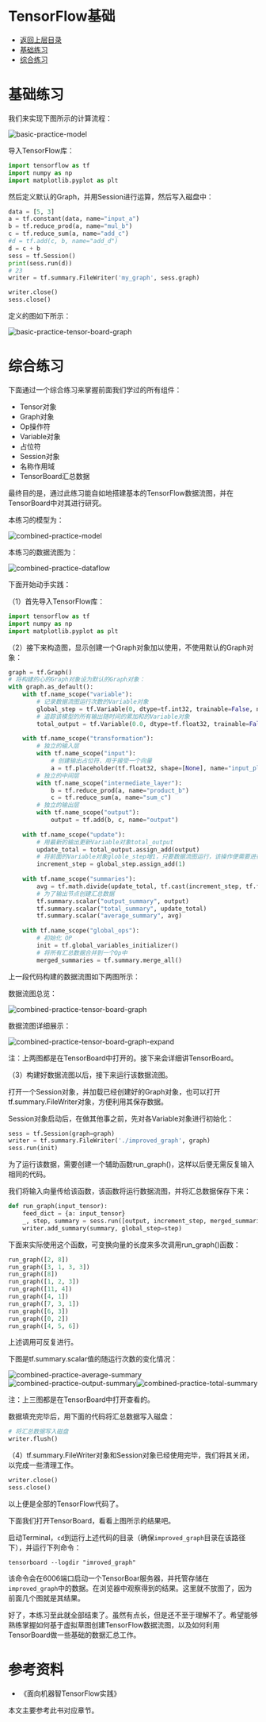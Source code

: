 # TensorFlow基础

* [返回上层目录](../tensorflow1.0.md)
* [基础练习](#基础练习)
* [综合练习](#综合练习)



# 基础练习

我们来实现下图所示的计算流程：

![basic-practice-model](pic/basic-practice-model.png)

导入TensorFlow库：

```python
import tensorflow as tf
import numpy as np
import matplotlib.pyplot as plt
```

然后定义默认的Graph，并用Session进行运算，然后写入磁盘中：

```python
data = [5, 3]
a = tf.constant(data, name="input_a")
b = tf.reduce_prod(a, name="mul_b")
c = tf.reduce_sum(a, name="add_c")
#d = tf.add(c, b, name="add_d")
d = c + b
sess = tf.Session()
print(sess.run(d))
# 23
writer = tf.summary.FileWriter('my_graph', sess.graph)

writer.close()
sess.close()
```

定义的图如下所示：

![basic-practice-tensor-board-graph](pic/basic-practice-tensor-board-graph.png)

# 综合练习

下面通过一个综合练习来掌握前面我们学过的所有组件：

* Tensor对象
* Graph对象
* Op操作符
* Variable对象
* 占位符
* Session对象
* 名称作用域
* TensorBoard汇总数据

最终目的是，通过此练习能自如地搭建基本的TensorFlow数据流图，并在TensorBoard中对其进行研究。

本练习的模型为：

![combined-practice-model](pic/combined-practice-model.png)

本练习的数据流图为：

![combined-practice-dataflow](pic/combined-practice-dataflow.png)

下面开始动手实践：

（1）首先导入TensorFlow库：

```python
import tensorflow as tf
import numpy as np
import matplotlib.pyplot as plt
```

（2）接下来构造图，显示创建一个Graph对象加以使用，不使用默认的Graph对象：

```python
graph = tf.Graph()
# 将构建的心的Graph对象设为默认的Graph对象：
with graph.as_default():
    with tf.name_scope("variable"):
        # 记录数据流图运行次数的Variable对象
        global_step = tf.Variable(0, dtype=tf.int32, trainable=False, name="global_step")
        # 追踪该模型的所有输出随时间的累加和的Variable对象
        total_output = tf.Variable(0.0, dtype=tf.float32, trainable=False, name="total_output")
    
    with tf.name_scope("transformation"):
        # 独立的输入层
        with tf.name_scope("input"):
            # 创建输出占位符，用于接受一个向量
            a = tf.placeholder(tf.float32, shape=[None], name="input_placeholder_a")
        # 独立的中间层
        with tf.name_scope("intermediate_layer"):
            b = tf.reduce_prod(a, name="product_b")
            c = tf.reduce_sum(a, name="sum_c")
        # 独立的输出层
        with tf.name_scope("output"):
            output = tf.add(b, c, name="output")
    
    with tf.name_scope("update"):
        # 用最新的输出更新Variable对象total_output
        update_total = total_output.assign_add(output)
        # 将前面的Variable对象globle_step增1，只要数据流图运行，该操作便需要进行
        increment_step = global_step.assign_add(1)
    
    with tf.name_scope("summaries"):
        avg = tf.math.divide(update_total, tf.cast(increment_step, tf.float32), name="average")
        # 为了输出节点创建汇总数据
        tf.summary.scalar("output_summary", output)
        tf.summary.scalar("total_summary", update_total)
        tf.summary.scalar("average_summary", avg)
    
    with tf.name_scope("global_ops"):
        # 初始化 OP
        init = tf.global_variables_initializer()
        # 将所有汇总数据合并到一个Op中
        merged_summaries = tf.summary.merge_all()
```

上一段代码构建的数据流图如下两图所示：

数据流图总览：

![combined-practice-tensor-board-graph](pic/combined-practice-tensor-board-graph.png)

数据流图详细展示：

![combined-practice-tensor-board-graph-expand](pic/combined-practice-tensor-board-graph-expand.png)

注：上两图都是在TensorBoard中打开的。接下来会详细讲TensorBoard。

（3）构建好数据流图以后，接下来运行该数据流图。

打开一个Session对象，并加载已经创建好的Graph对象，也可以打开tf.summary.FileWriter对象，方便利用其保存数据。

Session对象启动后，在做其他事之前，先对各Variable对象进行初始化：

```python
sess = tf.Session(graph=graph)
writer = tf.summary.FileWriter('./improved_graph', graph)
sess.run(init)
```

为了运行该数据，需要创建一个辅助函数run_graph()，这样以后便无需反复输入相同的代码。

我们将输入向量传给该函数，该函数将运行数据流图，并将汇总数据保存下来：

```python
def run_graph(input_tensor):
    feed_dict = {a: input_tensor}
    _, step, summary = sess.run([output, increment_step, merged_summaries], feed_dict=feed_dict)
    writer.add_summary(summary, global_step=step)
```

下面来实际使用这个函数，可变换向量的长度来多次调用run_graph()函数：

```python
run_graph([2, 8])
run_graph([3, 1, 3, 3])
run_graph([8])
run_graph([1, 2, 3])
run_graph([11, 4])
run_graph([4, 1])
run_graph([7, 3, 1])
run_graph([6, 3])
run_graph([0, 2])
run_graph([4, 5, 6])
```

上述调用可反复进行。

下图是tf.summary.scalar值的随运行次数的变化情况：

![combined-practice-average-summary](pic/combined-practice-average-summary.png)![combined-practice-output-summary](pic/combined-practice-output-summary.png)![combined-practice-total-summary](pic/combined-practice-total-summary.png)

注：上三图都是在TensorBoard中打开查看的。

数据填充完毕后，用下面的代码将汇总数据写入磁盘：

```python
# 将汇总数据写入磁盘
writer.flush()
```

（4）tf.summary.FileWriter对象和Session对象已经使用完毕，我们将其关闭，以完成一些清理工作。

```python
writer.close()
sess.close()
```

以上便是全部的TensorFlow代码了。

下面我们打开TensorBoard，看看上图所示的结果吧。

启动Terminal，`cd`到运行上述代码的目录（确保`improved_graph`目录在该路径下），并运行下列命令：

```shell
tensorboard --logdir "imroved_graph"
```

该命令会在6006端口启动一个TensorBoar服务器，并托管存储在`improved_graph`中的数据。在浏览器中观察得到的结果。这里就不放图了，因为前面几个图就是其结果。

好了，本练习至此就全部结束了。虽然有点长，但是还不至于理解不了。希望能够熟练掌握如何基于虚拟草图创建TensorFlow数据流图，以及如何利用TensorBoard做一些基础的数据汇总工作。



# 参考资料

* 《面向机器智TensorFlow实践》

本文主要参考此书对应章节。


